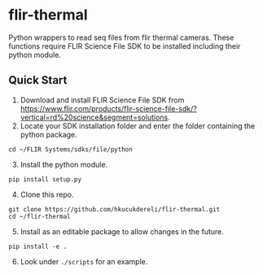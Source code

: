 # flir-thermal

Python wrappers to read seq files from flir thermal cameras. These functions require FLIR Science File SDK to be installed including their python module.

## Quick Start

1. Download and install FLIR Science File SDK from https://www.flir.com/products/flir-science-file-sdk/?vertical=rd%20science&segment=solutions.
2. Locate your SDK installation folder and enter the folder containing the python package.
```
cd ~/FLIR Systems/sdks/file/python
```
3. Install the python module.
```
pip install setup.py
```
4. Clone this repo.
```
git clone https://github.com/hkucukdereli/flir-thermal.git
cd ~/flir-thermal
```
5. Install as an editable package to allow changes in the future.
```
pip install -e .
```
6. Look under ```./scripts``` for an example.
